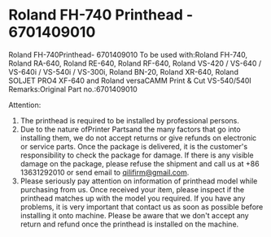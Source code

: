 # Roland FH-740 Printhead - 6701409010

Roland FH-740Printhead- 6701409010
To be used with:Roland FH-740, Roland RA-640, Roland RE-640, Roland RF-640, Roland VS-420 / VS-640 / VS-640i / VS-540i / VS-300i, Roland BN-20, Roland XR-640, Roland SOLJET PRO4 XF-640 and Roland versaCAMM Print & Cut VS-540/540I
Remarks:Original
Part no.:6701409010

Attention:
1. The printhead is required to be installed by professional persons.
2. Due to the nature ofPrinter Partsand the many factors that go into installing them, we do not accept returns or give refunds on electronic or service parts. Once the package is delivered, it is the customer's responsibility to check the package for damage. If there is any visible damage on the package, please refuse the shipment and call us at +86 13631292010 or send email to qilifirm@gmail.com.
3. Please seriously pay attention on information of printhead model while purchasing from us. Once received your item, please inspect if the printhead matches up with the model you required. If you have any problems, it is very important that contact us as soon as possible before installing it onto machine. Please be aware that we don't accept any return and refund once the printhead is installed on the machine.


